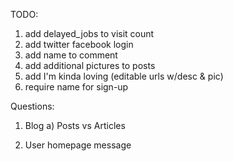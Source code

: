 TODO: 

1) add delayed_jobs to visit count
2) add twitter facebook login
3) add name to comment
4) add additional pictures to posts
5) add I'm kinda loving (editable urls w/desc & pic)
6) require name for sign-up

Questions: 

1) Blog
  a) Posts vs Articles

2) User homepage message




